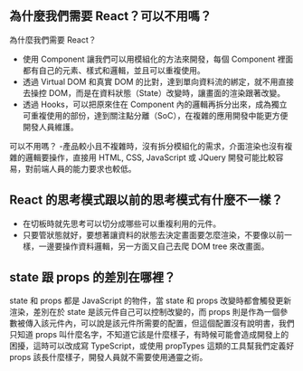 ## 為什麼我們需要 React？可以不用嗎？

為什麼我們需要 React？
- 使用 Component 讓我們可以用模組化的方法來開發，每個 Component 裡面都有自己的元素、樣式和邏輯，並且可以重複使用。
- 透過 Virtual DOM 和真實 DOM 的比對，達到單向資料流的綁定，就不用直接去操控 DOM，而是在資料狀態（State）改變時，讓畫面的渲染跟著改變。
- 透過 Hooks，可以把原來住在 Component 內的邏輯再拆分出來，成為獨立可重複使用的部份，達到關注點分離（SoC），在複雜的應用開發中能更方便開發人員維護。

可以不用嗎？
-產品較小且不複雜時，沒有拆分模組化的需求，介面渲染也沒有複雜的邏輯要操作，直接用 HTML, CSS, JavaScript 或 JQuery 開發可能比較容易，對前端人員的能力要求也較低。

## React 的思考模式跟以前的思考模式有什麼不一樣？

- 在切板時就先思考可以切分成哪些可以重複利用的元件。
- 只要管狀態就好，要想著讓資料的狀態去決定畫面要怎麼渲染，不要像以前一樣，一邊要操作資料邏輯，另一方面又自己去爬 DOM tree 來改畫面。

## state 跟 props 的差別在哪裡？

state 和 props 都是 JavaScript 的物件，當 state 和 props 改變時都會觸發更新渲染，差別在於 state 是該元件自己可以控制改變的，而 props 則是作為一個參數被傳入該元件內，可以說是該元件所需要的配置，但這個配置沒有說明書，我們只知道 props 叫什麼名字，不知道它該是什麼樣子，有時候可能會造成開發上的困擾，這時可以改成寫 TypeScript，或使用 propTypes 這類的工具幫我們定義好 props 該長什麼樣子，開發人員就不需要使用通靈之術。